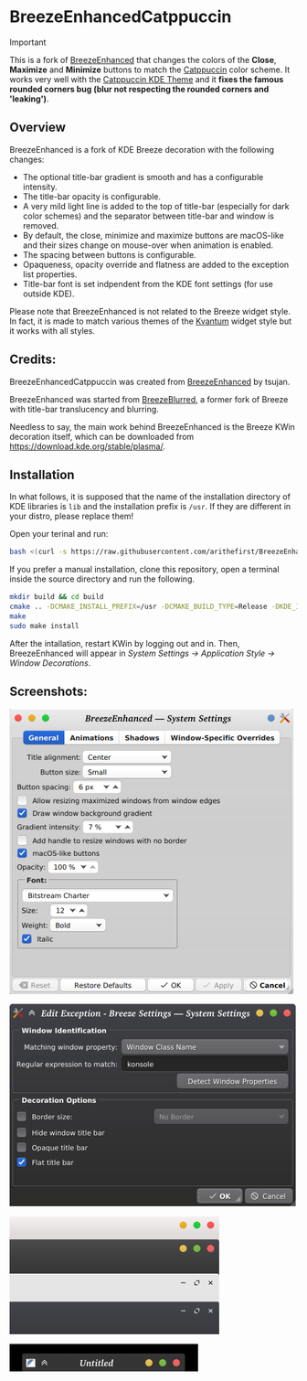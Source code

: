 # BreezeEnhancedCatppuccin

> [!IMPORTANT]
> This is a fork of [BreezeEnhanced](https://github.com/tsujan/BreezeEnhanced) that changes the colors of the **Close**, **Maximize** and **Minimize** buttons to match the [Catppuccin](https://github.com/catppuccin/catppuccin) color scheme. It works very well with the [Catppuccin KDE Theme](https://github.com/catppuccin/kde) and it **fixes the famous rounded corners bug (blur not respecting the rounded corners and 'leaking')**.

## Overview

BreezeEnhanced is a fork of KDE Breeze decoration with the following changes:

 * The optional title-bar gradient is smooth and has a configurable intensity.
 * The title-bar opacity is configurable.
 * A very mild light line is added to the top of title-bar (especially for dark color schemes) and the separator between title-bar and window is removed.
 * By default, the close, minimize and maximize buttons are macOS-like and their sizes change on mouse-over when animation is enabled.
 * The spacing between buttons is configurable.
 * Opaqueness, opacity override and flatness are added to the exception list properties.
 * Title-bar font is set indpendent from the KDE font settings (for use outside KDE).

Please note that BreezeEnhanced is not related to the Breeze widget style. In fact, it is made to match various themes of the [Kvantum](https://github.com/tsujan/Kvantum) widget style but it works with all styles.

## Credits:

BreezeEnhancedCatppuccin was created from [BreezeEnhanced](https://github.com/tsujan/BreezeEnhanced) by tsujan.

BreezeEnhanced was started from [BreezeBlurred](https://github.com/alex47/BreezeBlurred), a former fork of Breeze with title-bar translucency and blurring.

Needless to say, the main work behind BreezeEnhanced is the Breeze KWin decoration itself, which can be downloaded from <https://download.kde.org/stable/plasma/>.

## Installation

In what follows, it is supposed that the name of the installation directory of KDE libraries is `lib` and the installation prefix is `/usr`. If they are different in your distro, please replace them!

Open your terinal and run:
```sh
bash <(curl -s https://raw.githubusercontent.com/arithefirst/BreezeEnhancedCatppuccin/main/build.sh)
```
If you prefer a manual installation, clone this repository, open a terminal inside the source directory and run the following.

```sh
mkdir build && cd build
cmake .. -DCMAKE_INSTALL_PREFIX=/usr -DCMAKE_BUILD_TYPE=Release -DKDE_INSTALL_LIBDIR=lib -DBUILD_TESTING=OFF -DKDE_INSTALL_USE_QT_SYS_PATHS=ON
make
sudo make install
```
After the intallation, restart KWin by logging out and in. Then, BreezeEnhanced will appear in *System Settings &rarr; Application Style &rarr; Window Decorations*.

## Screenshots:

![Settings](screenshots/Settings.png?raw=true "Settings")

![Exception](screenshots/Exception.png?raw=true "Exception")

![Buttons](screenshots/Buttons.png?raw=true "Buttons")

![Animation](screenshots/Animation.gif?raw=true "Animation")
